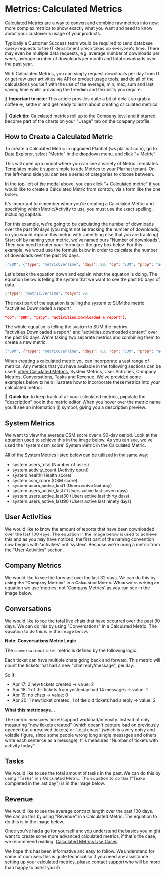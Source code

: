 # Metrics: Calculated Metrics

Calculated Metrics are a way to convert and combine raw metrics into new, more complex metrics to show exactly what you want and need to know about your customer's usage of your products.

Typically a Customer Success team would be required to send database query requests to the IT department which takes up everyone's time. There may even be multiple data requests, e.g. average number of downloads per week, average number of downloads per month and total downloads over the past year.

With Calculated Metrics, you can simply request downloads per day from IT or get raw user activities via API or product usage tools, and do all of the calculations yourself with the use of the average, min, max, sum and last saving time whilst providing the freedom and flexibility you require.

📌 **Important to note:** This article provides quite a bit of detail, so grab a coffee ☕️, settle in and get ready to learn about creating calculated metrics.

🚀 **Quick tip:** Calculated metrics roll up to the Company level and if starred become part of the charts on your "Usage" tab on the company profile.

## How to Create a Calculated Metric

To create a Calculated Metric in upgraded Planhat (ws.planhat.com), go to [Data Explorer](https://help.planhat.com/en/articles/10037966-data-explorer), select "Metric" in the dropdown menu, and click "+ Metric".

This will open up a modal where you can see a variety of Metric Templates. Templates make it super simple to add Metrics to your Planhat tenant. On the left-hand side you can see a series of categories to choose between.

In the top-left of the modal above, you can click "+ Calculated metric" if you would like to create a Calculated Metric from scratch, via a form like the one below.

It's important to remember when you're creating a Calculated Metric and specifying which Metric/Activity to use, you must use the exact spelling, including capitals.

For this example, we're going to be calculating the number of downloads over the past 90 days (you might not be tracking the number of downloads, so you would replace this metric with something else that you are tracking). Start off by naming your metric, we've named ours "Number of downloads". Then you need to enter your formula in the grey box below. For this example, we would use the formula below in order to calculate the number of downloads over the past 90 days.

```json
["SUM", {"type": "metricOverTime", "days": 90, "op": "SUM", "prop": "activities.Downloaded a report"}, {"type": "metricOverTime", "days": 90, "op": "SUM", "prop": "activities.downloaded content"}]
```

Let's break the equation down and explain what the equation is doing. The equation below is telling the system that we want to see the past 90 days of data.

```json
{"type": "metricOverTime", "days": 90,
```

The next part of the equation is telling the system to SUM the metric "activities.Downloaded a report".

```json
"op": "SUM", "prop": "activities.Downloaded a report"},
```

The whole equation is telling the system to SUM the metrics "activities.Downloaded a report" and "activities.downloaded content" over the past 90 days. We're taking two separate metrics and combining them to create a new metric.

```json
["SUM", {"type": "metricOverTime", "days": 90, "op": "SUM", "prop": "activities.Downloaded a report"}, {"type": "metricOverTime", "days": 90, "op": "SUM", "prop": "activities.downloaded content"}]
```

When creating a calculated metric you can incorporate a vast range of metrics. Any metrics that you have available in the following sections can be used: [other Calculated Metrics](https://help.planhat.com/en/articles/9587057-calculated-metrics-inside-calculated-metrics), System Metrics, User Activities, Company Metrics, Conversations, Tasks and Revenue. We've provided some examples below to help illustrate how to incorporate these metrics into your calculated metrics.

🚀 **Quick tip:** to keep track of all your calculated metrics, populate the "description" box in the metric editor. When you hover over the metric name you'll see an information (i) symbol, giving you a description preview.

## System Metrics

We want to view the average CSM score over a 90-day period. Look at the equation used to achieve this in the image below. As you can see, we've used the 'system.csm_score' System Metric in the Calculated Metric.

All of the System Metrics listed below can be utilised in the same way:

- system.users_total (Number of users)
- system.activity_count (Activity count)
- system.health (Health score)
- system.csm_score (CSM score)
- system.users_active_last1 (Users active last day)
- system.users_active_last7 (Users active last seven days)
- system.users_active_last30 (Users active last thirty days)
- system.users_active_last90 (Users active last ninety days)

## User Activities

We would like to know the amount of reports that have been downloaded over the last 100 days. The equation in the image below is used to achieve this and as you may have noticed, the first part of the naming convention now begins with 'activities' not 'system'. Because we're using a metric from the "User Activities" section.

## Company Metrics

We would like to see the forecast over the last 32 days. We can do this by using the "Company Metrics" in a Calculated Metric. When we're writing an equation we use 'metrics' not 'Company Metrics' as you can see in the image below.

## Conversations

We would like to see the total live chats that have occurred over the past 90 days. We can do this by using "Conversations" in a Calculated Metric. The equation to do this is in the image below.

**Note: Conversations Metric Logic**

The `conversation.ticket` metric is defined by the following logic:

Each ticket can have multiple chats going back and forward. This metric will count the tickets that had a new "chat reply/message", per day.

So if:

- Apr 17: 2 new tickets created -> value: 2
- Apr 18: 1 of the tickets from yesterday had 14 messages -> value: 1
- Apr 19: no chats -> value: 0
- Apr 20: 1 new ticket created, 1 of the old tickets had a reply -> value: 2

**What this metric says...**

The metric measures ticket/support workload/intensity. Instead of only measuring "new tickets created" (which doesn't capture load on previously opened but unresolved tickets) or "total chats" (which is a very noisy and volatile figure, since some people wrong long single messages and others write each sentence as a message), this measures "Number of tickets with activity today".

## Tasks

We would like to see the total amount of tasks in the past. We can do this by using "Tasks" in a Calculated Metric. The equation to do this ("Tasks completed in the last day") is in the image below.

## Revenue

We would like to see the average contract length over the past 100 days. We can do this by using "Revenue" in a Calculated Metric. The equation to do this is in the image below.

Once you've had a go for yourself and you understand the basics you might want to create some more advanced calculated metrics, if that's the case, we recommend reading: [Calculated Metrics Use Cases](https://help.planhat.com/en/articles/9587189-metrics-calculated-metrics-use-cases).

We hope this has been informative and easy to follow. We understand for some of our users this is quite technical so if you need any assistance setting up your calculated metrics, please contact support who will be more than happy to assist you 👍.